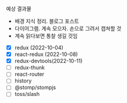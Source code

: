 예상 결과물

- 배경 지식 정리. 블로그 포스트
- 다이어그램. 계속 모으자. 손으로 그려서 캡쳐할 것
- 계속 읽다보면 통찰 생길 것임

- [x] redux (2022-10-04)
- [x] react-redux (2022-10-08)
- [x] redux-devtools(2022-10-11)
- [ ] redux-thunk
- [ ] react-router
- [ ] history
- [ ] @stomp/stompjs
- [ ] toss/slash
